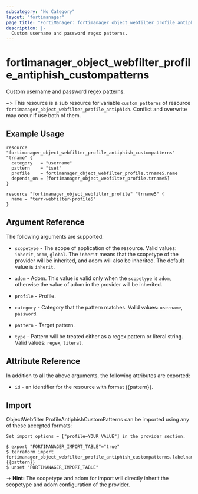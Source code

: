 ```yaml
---
subcategory: "No Category"
layout: "fortimanager"
page_title: "FortiManager: fortimanager_object_webfilter_profile_antiphish_custompatterns"
description: |-
  Custom username and password regex patterns.
---
```


# fortimanager_object_webfilter_profile_antiphish_custompatterns
Custom username and password regex patterns.

~> This resource is a sub resource for variable `custom_patterns` of resource `fortimanager_object_webfilter_profile_antiphish`. Conflict and overwrite may occur if use both of them.



## Example Usage

```hcl
resource "fortimanager_object_webfilter_profile_antiphish_custompatterns" "trname" {
  category   = "username"
  pattern    = "tset"
  profile    = fortimanager_object_webfilter_profile.trname5.name
  depends_on = [fortimanager_object_webfilter_profile.trname5]
}

resource "fortimanager_object_webfilter_profile" "trname5" {
  name = "terr-webfilter-profile5"
}
```

## Argument Reference


The following arguments are supported:

* `scopetype` - The scope of application of the resource. Valid values: `inherit`, `adom`, `global`. The `inherit` means that the scopetype of the provider will be inherited, and adom will also be inherited. The default value is `inherit`.
* `adom` - Adom. This value is valid only when the `scopetype` is `adom`, otherwise the value of adom in the provider will be inherited.
* `profile` - Profile.

* `category` - Category that the pattern matches. Valid values: `username`, `password`.

* `pattern` - Target pattern.
* `type` - Pattern will be treated either as a regex pattern or literal string. Valid values: `regex`, `literal`.



## Attribute Reference

In addition to all the above arguments, the following attributes are exported:
* `id` - an identifier for the resource with format {{pattern}}.

## Import

ObjectWebfilter ProfileAntiphishCustomPatterns can be imported using any of these accepted formats:
```
Set import_options = ["profile=YOUR_VALUE"] in the provider section.

$ export "FORTIMANAGER_IMPORT_TABLE"="true"
$ terraform import fortimanager_object_webfilter_profile_antiphish_custompatterns.labelname {{pattern}}
$ unset "FORTIMANAGER_IMPORT_TABLE"
```
-> **Hint:** The scopetype and adom for import will directly inherit the scopetype and adom configuration of the provider.
